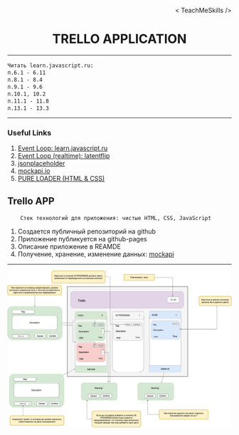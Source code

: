 <p align='right'>< TeachMeSkills /></p>
<h1 align="center">TRELLO APPLICATION</h1>

---
    Читать learn.javascript.ru:
    п.6.1 - 6.11
    п.8.1 - 8.4
    п.9.1 - 9.6
    п.10.1, 10.2
    п.11.1 - 11.8
    п.13.1 - 13.3
    
---

### Useful Links

 1. [Event Loop: learn.javascript.ru](https://learn.javascript.ru/event-loop)
 2. [Event Loop (realtime): latentflip](http://latentflip.com/loupe/?code=JC5vbignYnV0dG9uJywgJ2NsaWNrJywgZnVuY3Rpb24gb25DbGljaygpIHsKICAgIHNldFRpbWVvdXQoZnVuY3Rpb24gdGltZXIoKSB7CiAgICAgICAgY29uc29sZS5sb2coJ1lvdSBjbGlja2VkIHRoZSBidXR0b24hJyk7ICAgIAogICAgfSwgMjAwMCk7Cn0pOwoKY29uc29sZS5sb2coIkhpISIpOwoKc2V0VGltZW91dChmdW5jdGlvbiB0aW1lb3V0KCkgewogICAgY29uc29sZS5sb2coIkNsaWNrIHRoZSBidXR0b24hIik7Cn0sIDUwMDApOwoKY29uc29sZS5sb2coIldlbGNvbWUgdG8gbG91cGUuIik7!!!PGJ1dHRvbj5DbGljayBtZSE8L2J1dHRvbj4%3D)
 3. [jsonplaceholder](https://jsonplaceholder.typicode.com)
 4. [mockapi.io](https://mockapi.io/)
 5. [PURE LOADER (HTML & CSS)](https://loading.io/css/)

## Trello APP
```
    Стек технологий для приложения: чистые HTML, CSS, JavaScript
```

  1. Создается публичный репозиторий на github
  2. Приложение публикуется на github-pages
  3. Описание приложение в REAMDE
  4. Получение, хранение, изменение данных: [mockapi](https://mockapi.io/)

---
![image](Trello-Clone.png)
